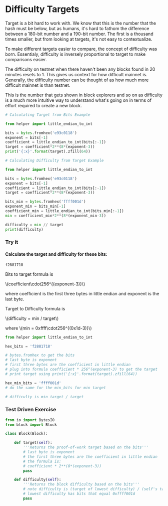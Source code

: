 
# Difficulty Targets

Target is a bit hard to work with. We know that this is the number that the hash must be below, but as humans, it's hard to fathom the difference between a 180-bit number and a 190-bit number. The first is a thousand times smaller, but from looking at targets, it's not easy to contextualize.

To make different targets easier to compare, the concept of difficulty was born. Essentialy, difficulty is inversely proportional to target to make comparisons easier.

The difficulty on testnet when there haven't been any blocks found in 20 minutes resets to 1. This gives us context for how difficult mainnet is. Generally, the difficulty number can be thought of as how much more difficult mainnet is than testnet.

This is the number that gets shown in block explorers and so on as difficulty is a much more intuitive way to understand what's going on in terms of effort required to create a new block.


```python
# Calculating Target from Bits Example

from helper import little_endian_to_int

bits = bytes.fromhex('e93c0118')
exponent = bits[-1]
coefficient = little_endian_to_int(bits[:-1])
target = coefficient*2**(8*(exponent-3))
print('{:x}'.format(target).zfill(64))
```


```python
# Calculating Difficulty from Target Example

from helper import little_endian_to_int

bits = bytes.fromhex('e93c0118')
exponent = bits[-1]
coefficient = little_endian_to_int(bits[:-1])
target = coefficient*2**(8*(exponent-3))

bits_min = bytes.fromhex('ffff001d')
exponent_min = bits_min[-1]
coefficient_min = little_endian_to_int(bits_min[:-1])
min = coefficient_min*2**(8*(exponent_min-3))

difficulty = min // target
print(difficulty)
```

### Try it

#### Calculate the target and difficulty for these bits:
```
f2881718
```

Bits to target formula is 

\\(coefficient\cdot256^{(exponent-3)}\\) 

where coefficient is the first three bytes in little endian and exponent is the last byte.

Target to Difficulty formula is 

\\(difficulty = min / target\\)

where \\(min = 0xffff\cdot256^{(0x1d-3)}\\)


```python
from helper import little_endian_to_int

hex_bits = 'f2881718'

# bytes.fromhex to get the bits
# last byte is exponent
# first three bytes are the coefficient in little endian
# plug into formula coefficient * 256^(exponent-3) to get the target
# print target using print('{:x}'.format(target).zfill(64))

hex_min_bits = 'ffff001d'
# do the same for the min_bits for min target

# difficulty is min target / target
```

### Test Driven Exercise


```python
from io import BytesIO
from block import Block

class Block(Block):

    def target(self):
        '''Returns the proof-of-work target based on the bits'''
        # last byte is exponent
        # the first three bytes are the coefficient in little endian
        # the formula is:
        # coefficient * 2**(8*(exponent-3))
        pass

    def difficulty(self):
        '''Returns the block difficulty based on the bits'''
        # note difficulty is (target of lowest difficulty) / (self's target)
        # lowest difficulty has bits that equal 0xffff001d
        pass
```
